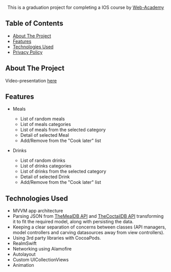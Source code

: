 <!-- PROJECT LOGO -->

  <p align="center">
    This is a graduation project for completing a IOS course by <a href="https://web-academy.ua/"> Web-Academy</a>
  </p>

<!-- TABLE OF CONTENTS -->
## Table of Contents

* [About The Project](#about-the-project)
* [Features](#features)
* [Technologies Used](#technologies-used)
* [Privacy Policy](PrivacyPolicy.md)

<!-- ABOUT THE PROJECT -->
## About The Project

Video-presentation [here](https://youtu.be/UQXQI9L9ASY)


## Features
- Meals
   - List of random meals
   - List of meals categories 
   - List of meals from the selected category
   - Detail of selected Meal
   - Add/Remove from the "Cook later" list
   
- Drinks
   - List of random drinks
   - List of drinks categories 
   - List of drinks from the selected category
   - Detail of selected Drink
   - Add/Remove from the "Cook later" list

## Technologies Used

* MVVM app architecture
* Parsing JSON from [TheMealDB API](https://www.themealdb.com/) and [TheCoctailDB API](https://www.thecocktaildb.com/) transforming it to fit the required model, along with persisting the data.
* Keeping a clear separation of concerns between classes (API managers, model controllers and carving datasources away from view controllers).
* Using 3rd party libraries with CocoaPods.
* RealmSwift
* Networking using Alamofire
* Autolayout
* Custom UICollectionViews
* Animation
